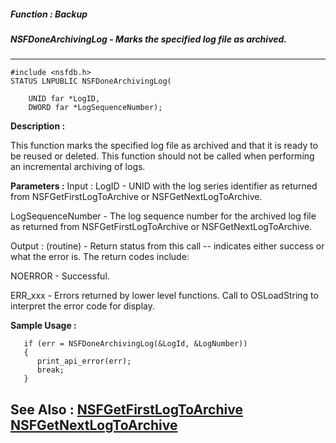 ##### Function : Backup
##### NSFDoneArchivingLog - Marks the specified log file as archived.
---
```
#include <nsfdb.h>
STATUS LNPUBLIC NSFDoneArchivingLog(

	UNID far *LogID,
	DWORD far *LogSequenceNumber);
```
**Description :**

This function marks the specified log file as archived and that it is ready to 
be reused or deleted.  This function should not be called when performing an 
incremental archiving of logs.

**Parameters :**
Input :
LogID  -  UNID with the log series identifier as returned from NSFGetFirstLogToArchive or NSFGetNextLogToArchive.

LogSequenceNumber  -  The log sequence number for the archived log file as returned from NSFGetFirstLogToArchive or NSFGetNextLogToArchive.

Output :
(routine)  -  Return status from this call -- indicates either success or what the error is. The return codes include:

NOERROR - Successful.

ERR_xxx - Errors returned by lower level functions.  Call to OSLoadString to interpret the error code for display.



**Sample Usage :**
```
   if (err = NSFDoneArchivingLog(&LogId, &LogNumber))
   {
      print_api_error(err);
      break;
   }

```
**See Also :**
[NSFGetFirstLogToArchive](/domino-c-api-docs/reference/Func/NSFGetFirstLogToArchive)
[NSFGetNextLogToArchive](/domino-c-api-docs/reference/Func/NSFGetNextLogToArchive)
---
